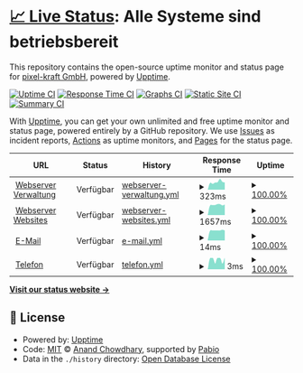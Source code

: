 # [📈 Live Status](https://status.pixel-kraft.de): <!--live status--> **Alle Systeme sind betriebsbereit**

This repository contains the open-source uptime monitor and status page for [pixel-kraft GmbH](https://pixel-kraft.de), powered by [Upptime](https://github.com/upptime/upptime).

[![Uptime CI](https://github.com/pixel-kraft/status/workflows/Uptime%20CI/badge.svg)](https://github.com/pixel-kraft/status/actions?query=workflow%3A%22Uptime+CI%22)
[![Response Time CI](https://github.com/pixel-kraft/status/workflows/Response%20Time%20CI/badge.svg)](https://github.com/pixel-kraft/status/actions?query=workflow%3A%22Response+Time+CI%22)
[![Graphs CI](https://github.com/pixel-kraft/status/workflows/Graphs%20CI/badge.svg)](https://github.com/pixel-kraft/status/actions?query=workflow%3A%22Graphs+CI%22)
[![Static Site CI](https://github.com/pixel-kraft/status/workflows/Static%20Site%20CI/badge.svg)](https://github.com/pixel-kraft/status/actions?query=workflow%3A%22Static+Site+CI%22)
[![Summary CI](https://github.com/pixel-kraft/status/workflows/Summary%20CI/badge.svg)](https://github.com/pixel-kraft/status/actions?query=workflow%3A%22Summary+CI%22)

With [Upptime](https://upptime.js.org), you can get your own unlimited and free uptime monitor and status page, powered entirely by a GitHub repository. We use [Issues](https://github.com/pixel-kraft/status/issues) as incident reports, [Actions](https://github.com/pixel-kraft/status/actions) as uptime monitors, and [Pages](https://status.pixel-kraft.de) for the status page.

<!--start: status pages-->
<!-- This summary is generated by Upptime (https://github.com/upptime/upptime) -->
<!-- Do not edit this manually, your changes will be overwritten -->
<!-- prettier-ignore -->
| URL | Status | History | Response Time | Uptime |
| --- | ------ | ------- | ------------- | ------ |
| <img alt="" src="https://icons.duckduckgo.com/ip3/server.pixel-kraft.de.ico" height="13"> [Webserver Verwaltung](https://server.pixel-kraft.de/) | Verfügbar | [webserver-verwaltung.yml](https://github.com/pixel-kraft/status/commits/HEAD/history/webserver-verwaltung.yml) | <details><summary><img alt="Response time graph" src="./graphs/webserver-verwaltung/response-time-week.png" height="20"> 323ms</summary><br><a href="https://status.pixel-kraft.de/history/webserver-verwaltung"><img alt="Response time 345" src="https://img.shields.io/endpoint?url=https%3A%2F%2Fraw.githubusercontent.com%2Fpixel-kraft%2Fstatus%2FHEAD%2Fapi%2Fwebserver-verwaltung%2Fresponse-time.json"></a><br><a href="https://status.pixel-kraft.de/history/webserver-verwaltung"><img alt="24-hour response time 262" src="https://img.shields.io/endpoint?url=https%3A%2F%2Fraw.githubusercontent.com%2Fpixel-kraft%2Fstatus%2FHEAD%2Fapi%2Fwebserver-verwaltung%2Fresponse-time-day.json"></a><br><a href="https://status.pixel-kraft.de/history/webserver-verwaltung"><img alt="7-day response time 323" src="https://img.shields.io/endpoint?url=https%3A%2F%2Fraw.githubusercontent.com%2Fpixel-kraft%2Fstatus%2FHEAD%2Fapi%2Fwebserver-verwaltung%2Fresponse-time-week.json"></a><br><a href="https://status.pixel-kraft.de/history/webserver-verwaltung"><img alt="30-day response time 345" src="https://img.shields.io/endpoint?url=https%3A%2F%2Fraw.githubusercontent.com%2Fpixel-kraft%2Fstatus%2FHEAD%2Fapi%2Fwebserver-verwaltung%2Fresponse-time-month.json"></a><br><a href="https://status.pixel-kraft.de/history/webserver-verwaltung"><img alt="1-year response time 345" src="https://img.shields.io/endpoint?url=https%3A%2F%2Fraw.githubusercontent.com%2Fpixel-kraft%2Fstatus%2FHEAD%2Fapi%2Fwebserver-verwaltung%2Fresponse-time-year.json"></a></details> | <details><summary><a href="https://status.pixel-kraft.de/history/webserver-verwaltung">100.00%</a></summary><a href="https://status.pixel-kraft.de/history/webserver-verwaltung"><img alt="All-time uptime 99.88%" src="https://img.shields.io/endpoint?url=https%3A%2F%2Fraw.githubusercontent.com%2Fpixel-kraft%2Fstatus%2FHEAD%2Fapi%2Fwebserver-verwaltung%2Fuptime.json"></a><br><a href="https://status.pixel-kraft.de/history/webserver-verwaltung"><img alt="24-hour uptime 100.00%" src="https://img.shields.io/endpoint?url=https%3A%2F%2Fraw.githubusercontent.com%2Fpixel-kraft%2Fstatus%2FHEAD%2Fapi%2Fwebserver-verwaltung%2Fuptime-day.json"></a><br><a href="https://status.pixel-kraft.de/history/webserver-verwaltung"><img alt="7-day uptime 100.00%" src="https://img.shields.io/endpoint?url=https%3A%2F%2Fraw.githubusercontent.com%2Fpixel-kraft%2Fstatus%2FHEAD%2Fapi%2Fwebserver-verwaltung%2Fuptime-week.json"></a><br><a href="https://status.pixel-kraft.de/history/webserver-verwaltung"><img alt="30-day uptime 99.88%" src="https://img.shields.io/endpoint?url=https%3A%2F%2Fraw.githubusercontent.com%2Fpixel-kraft%2Fstatus%2FHEAD%2Fapi%2Fwebserver-verwaltung%2Fuptime-month.json"></a><br><a href="https://status.pixel-kraft.de/history/webserver-verwaltung"><img alt="1-year uptime 99.88%" src="https://img.shields.io/endpoint?url=https%3A%2F%2Fraw.githubusercontent.com%2Fpixel-kraft%2Fstatus%2FHEAD%2Fapi%2Fwebserver-verwaltung%2Fuptime-year.json"></a></details>
| <img alt="" src="https://icons.duckduckgo.com/ip3/pixel-kraft.de.ico" height="13"> [Webserver Websites](https://pixel-kraft.de/) | Verfügbar | [webserver-websites.yml](https://github.com/pixel-kraft/status/commits/HEAD/history/webserver-websites.yml) | <details><summary><img alt="Response time graph" src="./graphs/webserver-websites/response-time-week.png" height="20"> 1657ms</summary><br><a href="https://status.pixel-kraft.de/history/webserver-websites"><img alt="Response time 1682" src="https://img.shields.io/endpoint?url=https%3A%2F%2Fraw.githubusercontent.com%2Fpixel-kraft%2Fstatus%2FHEAD%2Fapi%2Fwebserver-websites%2Fresponse-time.json"></a><br><a href="https://status.pixel-kraft.de/history/webserver-websites"><img alt="24-hour response time 1800" src="https://img.shields.io/endpoint?url=https%3A%2F%2Fraw.githubusercontent.com%2Fpixel-kraft%2Fstatus%2FHEAD%2Fapi%2Fwebserver-websites%2Fresponse-time-day.json"></a><br><a href="https://status.pixel-kraft.de/history/webserver-websites"><img alt="7-day response time 1657" src="https://img.shields.io/endpoint?url=https%3A%2F%2Fraw.githubusercontent.com%2Fpixel-kraft%2Fstatus%2FHEAD%2Fapi%2Fwebserver-websites%2Fresponse-time-week.json"></a><br><a href="https://status.pixel-kraft.de/history/webserver-websites"><img alt="30-day response time 1682" src="https://img.shields.io/endpoint?url=https%3A%2F%2Fraw.githubusercontent.com%2Fpixel-kraft%2Fstatus%2FHEAD%2Fapi%2Fwebserver-websites%2Fresponse-time-month.json"></a><br><a href="https://status.pixel-kraft.de/history/webserver-websites"><img alt="1-year response time 1682" src="https://img.shields.io/endpoint?url=https%3A%2F%2Fraw.githubusercontent.com%2Fpixel-kraft%2Fstatus%2FHEAD%2Fapi%2Fwebserver-websites%2Fresponse-time-year.json"></a></details> | <details><summary><a href="https://status.pixel-kraft.de/history/webserver-websites">100.00%</a></summary><a href="https://status.pixel-kraft.de/history/webserver-websites"><img alt="All-time uptime 99.88%" src="https://img.shields.io/endpoint?url=https%3A%2F%2Fraw.githubusercontent.com%2Fpixel-kraft%2Fstatus%2FHEAD%2Fapi%2Fwebserver-websites%2Fuptime.json"></a><br><a href="https://status.pixel-kraft.de/history/webserver-websites"><img alt="24-hour uptime 100.00%" src="https://img.shields.io/endpoint?url=https%3A%2F%2Fraw.githubusercontent.com%2Fpixel-kraft%2Fstatus%2FHEAD%2Fapi%2Fwebserver-websites%2Fuptime-day.json"></a><br><a href="https://status.pixel-kraft.de/history/webserver-websites"><img alt="7-day uptime 100.00%" src="https://img.shields.io/endpoint?url=https%3A%2F%2Fraw.githubusercontent.com%2Fpixel-kraft%2Fstatus%2FHEAD%2Fapi%2Fwebserver-websites%2Fuptime-week.json"></a><br><a href="https://status.pixel-kraft.de/history/webserver-websites"><img alt="30-day uptime 99.88%" src="https://img.shields.io/endpoint?url=https%3A%2F%2Fraw.githubusercontent.com%2Fpixel-kraft%2Fstatus%2FHEAD%2Fapi%2Fwebserver-websites%2Fuptime-month.json"></a><br><a href="https://status.pixel-kraft.de/history/webserver-websites"><img alt="1-year uptime 99.88%" src="https://img.shields.io/endpoint?url=https%3A%2F%2Fraw.githubusercontent.com%2Fpixel-kraft%2Fstatus%2FHEAD%2Fapi%2Fwebserver-websites%2Fuptime-year.json"></a></details>
| <img alt="" src="https://icons.duckduckgo.com/ip3/null.ico" height="13"> [E-Mail](wp1118605.mail.server-he.de) | Verfügbar | [e-mail.yml](https://github.com/pixel-kraft/status/commits/HEAD/history/e-mail.yml) | <details><summary><img alt="Response time graph" src="./graphs/e-mail/response-time-week.png" height="20"> 14ms</summary><br><a href="https://status.pixel-kraft.de/history/e-mail"><img alt="Response time 21" src="https://img.shields.io/endpoint?url=https%3A%2F%2Fraw.githubusercontent.com%2Fpixel-kraft%2Fstatus%2FHEAD%2Fapi%2Fe-mail%2Fresponse-time.json"></a><br><a href="https://status.pixel-kraft.de/history/e-mail"><img alt="24-hour response time 14" src="https://img.shields.io/endpoint?url=https%3A%2F%2Fraw.githubusercontent.com%2Fpixel-kraft%2Fstatus%2FHEAD%2Fapi%2Fe-mail%2Fresponse-time-day.json"></a><br><a href="https://status.pixel-kraft.de/history/e-mail"><img alt="7-day response time 14" src="https://img.shields.io/endpoint?url=https%3A%2F%2Fraw.githubusercontent.com%2Fpixel-kraft%2Fstatus%2FHEAD%2Fapi%2Fe-mail%2Fresponse-time-week.json"></a><br><a href="https://status.pixel-kraft.de/history/e-mail"><img alt="30-day response time 21" src="https://img.shields.io/endpoint?url=https%3A%2F%2Fraw.githubusercontent.com%2Fpixel-kraft%2Fstatus%2FHEAD%2Fapi%2Fe-mail%2Fresponse-time-month.json"></a><br><a href="https://status.pixel-kraft.de/history/e-mail"><img alt="1-year response time 21" src="https://img.shields.io/endpoint?url=https%3A%2F%2Fraw.githubusercontent.com%2Fpixel-kraft%2Fstatus%2FHEAD%2Fapi%2Fe-mail%2Fresponse-time-year.json"></a></details> | <details><summary><a href="https://status.pixel-kraft.de/history/e-mail">100.00%</a></summary><a href="https://status.pixel-kraft.de/history/e-mail"><img alt="All-time uptime 100.00%" src="https://img.shields.io/endpoint?url=https%3A%2F%2Fraw.githubusercontent.com%2Fpixel-kraft%2Fstatus%2FHEAD%2Fapi%2Fe-mail%2Fuptime.json"></a><br><a href="https://status.pixel-kraft.de/history/e-mail"><img alt="24-hour uptime 100.00%" src="https://img.shields.io/endpoint?url=https%3A%2F%2Fraw.githubusercontent.com%2Fpixel-kraft%2Fstatus%2FHEAD%2Fapi%2Fe-mail%2Fuptime-day.json"></a><br><a href="https://status.pixel-kraft.de/history/e-mail"><img alt="7-day uptime 100.00%" src="https://img.shields.io/endpoint?url=https%3A%2F%2Fraw.githubusercontent.com%2Fpixel-kraft%2Fstatus%2FHEAD%2Fapi%2Fe-mail%2Fuptime-week.json"></a><br><a href="https://status.pixel-kraft.de/history/e-mail"><img alt="30-day uptime 100.00%" src="https://img.shields.io/endpoint?url=https%3A%2F%2Fraw.githubusercontent.com%2Fpixel-kraft%2Fstatus%2FHEAD%2Fapi%2Fe-mail%2Fuptime-month.json"></a><br><a href="https://status.pixel-kraft.de/history/e-mail"><img alt="1-year uptime 100.00%" src="https://img.shields.io/endpoint?url=https%3A%2F%2Fraw.githubusercontent.com%2Fpixel-kraft%2Fstatus%2FHEAD%2Fapi%2Fe-mail%2Fuptime-year.json"></a></details>
| <img alt="" src="https://icons.duckduckgo.com/ip3/null.ico" height="13"> [Telefon](xkraftx.dyndns.org) | Verfügbar | [telefon.yml](https://github.com/pixel-kraft/status/commits/HEAD/history/telefon.yml) | <details><summary><img alt="Response time graph" src="./graphs/telefon/response-time-week.png" height="20"> 3ms</summary><br><a href="https://status.pixel-kraft.de/history/telefon"><img alt="Response time 10" src="https://img.shields.io/endpoint?url=https%3A%2F%2Fraw.githubusercontent.com%2Fpixel-kraft%2Fstatus%2FHEAD%2Fapi%2Ftelefon%2Fresponse-time.json"></a><br><a href="https://status.pixel-kraft.de/history/telefon"><img alt="24-hour response time 3" src="https://img.shields.io/endpoint?url=https%3A%2F%2Fraw.githubusercontent.com%2Fpixel-kraft%2Fstatus%2FHEAD%2Fapi%2Ftelefon%2Fresponse-time-day.json"></a><br><a href="https://status.pixel-kraft.de/history/telefon"><img alt="7-day response time 3" src="https://img.shields.io/endpoint?url=https%3A%2F%2Fraw.githubusercontent.com%2Fpixel-kraft%2Fstatus%2FHEAD%2Fapi%2Ftelefon%2Fresponse-time-week.json"></a><br><a href="https://status.pixel-kraft.de/history/telefon"><img alt="30-day response time 10" src="https://img.shields.io/endpoint?url=https%3A%2F%2Fraw.githubusercontent.com%2Fpixel-kraft%2Fstatus%2FHEAD%2Fapi%2Ftelefon%2Fresponse-time-month.json"></a><br><a href="https://status.pixel-kraft.de/history/telefon"><img alt="1-year response time 10" src="https://img.shields.io/endpoint?url=https%3A%2F%2Fraw.githubusercontent.com%2Fpixel-kraft%2Fstatus%2FHEAD%2Fapi%2Ftelefon%2Fresponse-time-year.json"></a></details> | <details><summary><a href="https://status.pixel-kraft.de/history/telefon">100.00%</a></summary><a href="https://status.pixel-kraft.de/history/telefon"><img alt="All-time uptime 99.92%" src="https://img.shields.io/endpoint?url=https%3A%2F%2Fraw.githubusercontent.com%2Fpixel-kraft%2Fstatus%2FHEAD%2Fapi%2Ftelefon%2Fuptime.json"></a><br><a href="https://status.pixel-kraft.de/history/telefon"><img alt="24-hour uptime 100.00%" src="https://img.shields.io/endpoint?url=https%3A%2F%2Fraw.githubusercontent.com%2Fpixel-kraft%2Fstatus%2FHEAD%2Fapi%2Ftelefon%2Fuptime-day.json"></a><br><a href="https://status.pixel-kraft.de/history/telefon"><img alt="7-day uptime 100.00%" src="https://img.shields.io/endpoint?url=https%3A%2F%2Fraw.githubusercontent.com%2Fpixel-kraft%2Fstatus%2FHEAD%2Fapi%2Ftelefon%2Fuptime-week.json"></a><br><a href="https://status.pixel-kraft.de/history/telefon"><img alt="30-day uptime 99.92%" src="https://img.shields.io/endpoint?url=https%3A%2F%2Fraw.githubusercontent.com%2Fpixel-kraft%2Fstatus%2FHEAD%2Fapi%2Ftelefon%2Fuptime-month.json"></a><br><a href="https://status.pixel-kraft.de/history/telefon"><img alt="1-year uptime 99.92%" src="https://img.shields.io/endpoint?url=https%3A%2F%2Fraw.githubusercontent.com%2Fpixel-kraft%2Fstatus%2FHEAD%2Fapi%2Ftelefon%2Fuptime-year.json"></a></details>

<!--end: status pages-->

[**Visit our status website →**](https://status.pixel-kraft.de)

## 📄 License

- Powered by: [Upptime](https://github.com/upptime/upptime)
- Code: [MIT](./LICENSE) © [Anand Chowdhary](https://anandchowdhary.com), supported by [Pabio](https://pabio.com)
- Data in the `./history` directory: [Open Database License](https://opendatacommons.org/licenses/odbl/1-0/)
